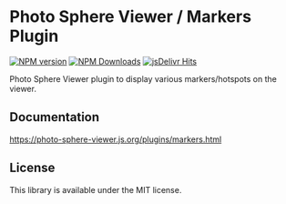# Photo Sphere Viewer / Markers Plugin

[![NPM version](https://img.shields.io/npm/v/@photo-sphere-viewer/markers-plugin?logo=npm)](https://www.npmjs.com/package/@photo-sphere-viewer/markers-plugin)
[![NPM Downloads](https://img.shields.io/npm/dm/@photo-sphere-viewer/markers-plugin?color=f86036&label=npm&logo=npm)](https://npmtrends.com/@photo-sphere-viewer/markers-plugin)
[![jsDelivr Hits](https://img.shields.io/jsdelivr/npm/hm/@photo-sphere-viewer/markers-plugin?color=%23f86036&logo=jsdelivr)](https://www.jsdelivr.com/package/npm/@photo-sphere-viewer/markers-plugin)

Photo Sphere Viewer plugin to display various markers/hotspots on the viewer.

## Documentation

https://photo-sphere-viewer.js.org/plugins/markers.html

## License

This library is available under the MIT license.
